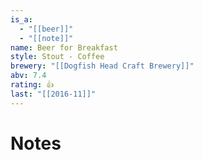 ```yaml
---
is_a:
  - "[[beer]]"
  - "[[note]]"
name: Beer for Breakfast
style: Stout - Coffee
brewery: "[[Dogfish Head Craft Brewery]]"
abv: 7.4
rating: 👍
last: "[[2016-11]]"
---
```

# Notes

